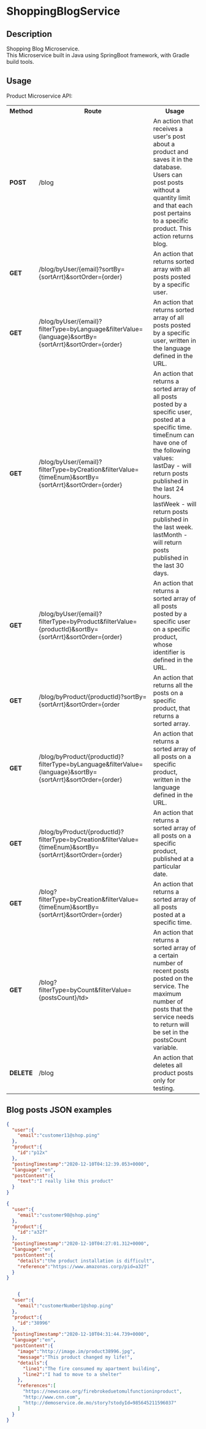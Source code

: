 # ShoppingBlogService

## Description
Shopping Blog Microservice.<br>
This Microservice built in Java using SpringBoot framework, with Gradle build tools.



## Usage
Product Microservice API:
<table>
    <th>Method</th>
    <th>Route</th>
    <th>Usage</th>
		<tr>
			<td><b>POST</b></td>
			<td> /blog</td>
			<td>An action that receives a user's post about a product and saves it in the database.
				Users can post posts without a quantity limit and that each post pertains to a specific product.
				This action returns blog.</td>
		</tr>
		<tr>
			<td><b>GET</b></td>
			<td> /blog/byUser/{email}?sortBy={sortArrt}&sortOrder={order} </td>
			<td>An action that returns sorted array with all posts posted by a specific user.</td>
		</tr>
		<tr>
			<td><b><b>GET</b></b></td>
			<td>/blog/byUser/{email}?filterType=byLanguage&filterValue={language}&sortBy={sortArrt}&sortOrder={order}</td>
			<td>An action that returns sorted array of all posts posted by a specific user, written in the language defined in the URL.</td>
		</tr>
		<tr>
			<td><b>GET</b></td>
			<td>/blog/byUser/{email}?filterType=byCreation&filterValue={timeEnum}&sortBy={sortArrt}&sortOrder={order}</td>
			<td>An action that returns a sorted array of all posts posted by a specific user, posted at a specific time.<br>
				timeEnum can have one of the following values:<br>
				lastDay - will return posts published in the last 24 hours.<br>
				lastWeek - will return posts published in the last week.<br>
				lastMonth - will return posts published in the last 30 days.</td>
		</tr>
		<tr>
			<td><b>GET</b></td>
			<td>/blog/byUser/{email}?filterType=byProduct&filterValue={productId}&sortBy={sortArrt}&sortOrder={order} </td>
			<td>An action that returns a sorted array of all posts posted by a specific user on a specific product, whose identifier is defined in the URL.</td>
		</tr>
		<tr>
			<td><b>GET</b></td>
			<td> /blog/byProduct/{productId}?sortBy={sortArrt}&sortOrder={order</td>
			<td>An action that returns all the posts on a specific product, that returns a sorted array.</td>
		</tr>
		<tr>
			<td><b>GET</b></td>
			<td>/blog/byProduct/{productId}?filterType=byLanguage&filterValue={language}&sortBy={sortArrt}&sortOrder={order} </td>
			<td>An action that returns a sorted array of all posts on a specific product, written in the language defined in the URL.</td>
		</tr>
    <tr>
			<td><b>GET</b></td>
			<td> /blog/byProduct/{productId}?filterType=byCreation&filterValue={timeEnum}&sortBy={sortArrt}&sortOrder={order}</td>
			<td>An action that returns a sorted array of all posts on a specific product, published at a particular date.</td>
		</tr>   
    <tr>
			<td><b>GET</b></td>
			<td>/blog?filterType=byCreation&filterValue={timeEnum}&sortBy={sortArrt}&sortOrder={order}</td>
			<td>An action that returns a sorted array of all posts posted at a specific time.</td>
		</tr>
	  <tr>
			<td><b>GET</b></td>
			<td>/blog?filterType=byCount&filterValue={postsCount}/td>
			<td>An action that returns a sorted array of a certain number of recent posts posted on the service. The maximum number of posts that the service needs to 				return will be set in the postsCount variable.</td>
		</tr>
    <tr>
			<td><b>DELETE</b></td>
			<td>/blog</td>
			<td>An action that deletes all product posts only for testing.</td>
		</tr>

</table>


## Blog posts JSON examples

```json
{
  "user":{
    "email":"customer11@shop.ping"
  }, 
  "product":{
    "id":"p12x"
  },  
  "postingTimestamp":"2020-12-10T04:12:39.053+0000", 
  "language":"en", 
  "postContent":{
    "text":"I really like this product"
  }
}


```
```json
{
  "user":{
    "email":"customer98@shop.ping"
  }, 
  "product":{
    "id":"a32f"
  }, 
  "postingTimestamp":"2020-12-10T04:27:01.312+0000", 
  "language":"en", 
  "postContent":{
    "details":"the product installation is difficult", 
    "reference":"https://www.amazonas.corp/pid=a32f"
  }
}


```
```json

    {
  "user":{
    "email":"customerNumber1@shop.ping"
  }, 
  "product":{
    "id":"38996"
  },  
  "postingTimestamp":"2020-12-10T04:31:44.739+0000", 
  "language":"en", 
  "postContent":{
    "image":"http://image.im/product38996.jpg", 
    "message":"This product changed my life!", 
    "details":{
      "line1":"The fire consumed my apartment building",
      "line2":"I had to move to a shelter"
    }, 
    "references":[
      "https://newscase.org/firebrokeduetomulfunctioninproduct", 
      "http://www.cnn.com", 
      "http://demoservice.de.mo/story?stodyId=985645211596037"
    ]
  }
}
    
```


